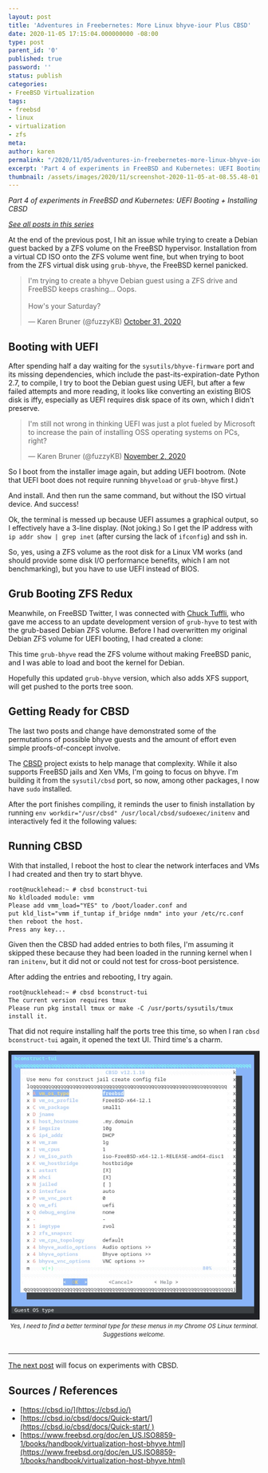 ```yaml
---
layout: post
title: 'Adventures in Freebernetes: More Linux bhyve-iour Plus CBSD'
date: 2020-11-05 17:15:04.000000000 -08:00
type: post
parent_id: '0'
published: true
password: ''
status: publish
categories:
- FreeBSD Virtualization
tags:
- freebsd
- linux
- virtualization
- zfs
meta:
author: karen
permalink: "/2020/11/05/adventures-in-freebernetes-more-linux-bhyve-iour-plus-cbsd/"
excerpt: 'Part 4 of experiments in FreeBSD and Kubernetes: UEFI Booting + Installing CBSD'
thumbnail: /assets/images/2020/11/screenshot-2020-11-05-at-08.55.48-01.jpeg
---
```


_Part 4 of experiments in FreeBSD and Kubernetes: UEFI Booting + Installing CBSD_

[_See all posts in this series_](/freebsd-virtualization-series/)

At the end of the previous post, I hit an issue while trying to create a Debian guest backed by a ZFS volume on the FreeBSD hypervisor. Installation from a virtual CD ISO onto the ZFS volume went fine, but when trying to boot from the ZFS virtual disk using `grub-bhyve`, the FreeBSD kernel panicked.

<blockquote class="twitter-tweet"><p lang="en" dir="ltr">I&#39;m trying to create a bhyve Debian guest using a ZFS drive and FreeBSD keeps crashing... Oops.<br><br>How&#39;s your Saturday?</p>&mdash; Karen Bruner (@fuzzyKB) <a href="https://twitter.com/fuzzyKB/status/1322617187400511488?ref_src=twsrc%5Etfw">October 31, 2020</a></blockquote> <script async src="https://platform.twitter.com/widgets.js" charset="utf-8"></script>

## Booting with UEFI

After spending half a day waiting for the `sysutils/bhyve-firmware` port and its missing dependencies, which include the past-its-expiration-date Python 2.7, to compile, I try to boot the Debian guest using UEFI, but after a few failed attempts and more reading, it looks like converting an existing BIOS disk is iffy, especially as UEFI requires disk space of its own, which I didn't preserve.

<blockquote class="twitter-tweet"><p lang="en" dir="ltr">I&#39;m still not wrong in thinking UEFI was just a plot fueled by Microsoft to increase the pain of installing OSS operating systems on PCs, right?</p>&mdash; Karen Bruner (@fuzzyKB) <a href="https://twitter.com/fuzzyKB/status/1323092341628887041?ref_src=twsrc%5Etfw">November 2, 2020</a></blockquote> <script async src="https://platform.twitter.com/widgets.js" charset="utf-8"></script>

So I boot from the installer image again, but adding UEFI bootrom. (Note that UEFI boot does not require running `bhyveload` or `grub-bhyve` first.)

<script src="https://gist.github.com/kbruner/0be1bbcbce8e4250c351e108241f6327.js"></script>

And install. And then run the same command, but without the ISO virtual device. And success!

<script src="https://gist.github.com/kbruner/52ba7d67d6d261712f71b098a9c2e5c0.js"></script>

Ok, the terminal is messed up because UEFI assumes a graphical output, so I effectively have a 3-line display. (Not joking.) So I get the IP address with `ip addr show | grep inet` (after cursing the lack of `ifconfig`) and ssh in.

So, yes, using a ZFS volume as the root disk for a Linux VM works (and should provide some disk I/O performance benefits, which I am not benchmarking), but you have to use UEFI instead of BIOS.

## Grub Booting ZFS Redux

Meanwhile, on FreeBSD Twitter, I was connected with [Chuck Tuffli](https://twitter.com/ctuffli), who gave me access to an update development version of `grub-hyve` to test with the grub-based Debian ZFS volume. Before I had overwritten my original Debian ZFS volume for UEFI booting, I had created a clone:

<script src="https://gist.github.com/kbruner/e3085004775b77a85f63da8d5825eed5.js"></script>

<script src="https://gist.github.com/kbruner/acbcc6df2c9a4a5b0f13d05b49f8845c.js"></script>

<script src="https://gist.github.com/kbruner/705729f4a9584f050ac2340cbfa9f95d.js"></script>

This time `grub-bhyve` read the ZFS volume without making FreeBSD panic, and I was able to load and boot the kernel for Debian.

Hopefully this updated `grub-bhyve` version, which also adds XFS support, will get pushed to the ports tree soon.

## Getting Ready for CBSD

The last two posts and change have demonstrated some of the permutations of possible bhyve guests and the amount of effort even simple proofs-of-concept involve.

The [CBSD](https://cbsd.io/) project exists to help manage that complexity. While it also supports FreeBSD jails and Xen VMs, I'm going to focus on bhyve. I'm building it from the `sysutil/cbsd` port, so now, among other packages, I now have `sudo` installed.

After the port finishes compiling, it reminds the user to finish installation by running `env workdir="/usr/cbsd" /usr/local/cbsd/sudoexec/initenv` and interactively fed it the following values:

<script src="https://gist.github.com/kbruner/2e469cf22bfdacf0e318eae103be5258.js"></script>

## Running CBSD

With that installed, I reboot the host to clear the network interfaces and VMs I had created and then try to start bhyve.

```
root@nucklehead:~ # cbsd bconstruct-tui
No kldloaded module: vmm
Please add vmm_load="YES" to /boot/loader.conf and
put kld_list="vmm if_tuntap if_bridge nmdm" into your /etc/rc.conf then reboot the host.
Press any key...
```

Given then the CBSD had added entries to both files, I'm assuming it skipped these because they had been loaded in the running kernel when I ran `initenv`, but it did not or could not test for cross-boot persistence.

After adding the entries and rebooting, I try again.

```
root@nucklehead:~ # cbsd bconstruct-tui
The current version requires tmux
Please run pkg install tmux or make -C /usr/ports/sysutils/tmux install it.
```

<script src="https://gist.github.com/kbruner/e23839d8ce507c965be32615a6cd4144.js"></script>

That did not require installing half the ports tree this time, so when I ran `cbsd bconstruct-tui` again, it opened the text UI. Third time's a charm.

<div align="center">
<img
src="/assets/images/2020/11/screenshot-2020-11-05-at-08.55.48-01.jpeg"
alt="Screen shot of CBSD's text-based user interface showing menu options for creating a new bhyve virtual machine">
<br>
<i><small>
Yes, I need to find a better terminal type for these menus in my Chrome OS Linux terminal. Suggestions welcome.
</small></i>
</div>
<br>

* * *

[The next post](/2020/11/09/adventures-in-freebernetes-vm-management-with-cbsd/) will focus on experiments with CBSD.

## Sources / References

* [https://cbsd.io/](https://cbsd.io/)
* [https://cbsd.io/cbsd/docs/Quick-start/](https://cbsd.io/cbsd/docs/Quick-start/ )
* [https://www.freebsd.org/doc/en_US.ISO8859-1/books/handbook/virtualization-host-bhyve.html](https://www.freebsd.org/doc/en_US.ISO8859-1/books/handbook/virtualization-host-bhyve.html)

